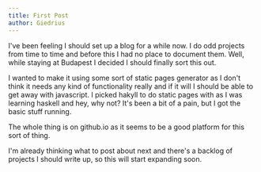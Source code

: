 ```yaml
---
title: First Post
author: Giedrius
---
```


I've been feeling I should set up a blog for a while now. I do odd projects
from time to time and before this I had no place to document them. Well, while
staying at Budapest I decided I should finally sort this out.

I wanted to make it using some sort of static pages generator as I don't think
it needs any kind of functionality really and if it will I should be able to
get away with javascript.  I picked hakyll to do static pages with as I was
learning haskell and hey, why not? It's been a bit of a pain, but I got the
basic stuff running. 

The whole thing is on github.io as it seems to be a good platform for this sort
of thing.

I'm already thinking what to post about next and there's a backlog of projects
I should write up, so this will start expanding soon.
